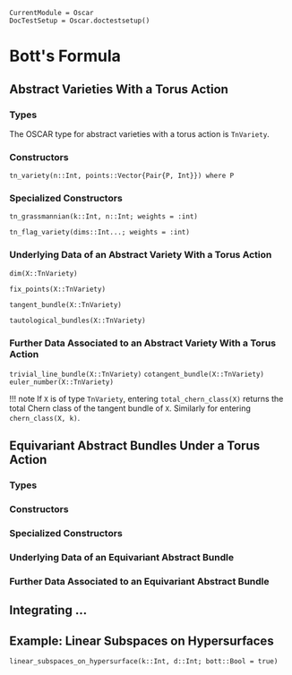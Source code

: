```@meta
CurrentModule = Oscar
DocTestSetup = Oscar.doctestsetup()
```

# Bott's Formula

## Abstract Varieties With a Torus Action

### Types

The OSCAR type for abstract varieties with a torus action is `TnVariety`.

### Constructors

```@docs
tn_variety(n::Int, points::Vector{Pair{P, Int}}) where P
```

### Specialized Constructors

```@docs
tn_grassmannian(k::Int, n::Int; weights = :int)
```

```@docs
tn_flag_variety(dims::Int...; weights = :int)
```

### Underlying Data of an Abstract Variety With a Torus Action


```@docs
dim(X::TnVariety)
```

```@docs
fix_points(X::TnVariety)
```

```@docs
tangent_bundle(X::TnVariety)
```

```@docs
tautological_bundles(X::TnVariety)
```

### Further Data Associated to an Abstract Variety With a Torus Action

`trivial_line_bundle(X::TnVariety)`
`cotangent_bundle(X::TnVariety)`
`euler_number(X::TnVariety)`

!!! note
    If `X` is of type `TnVariety`, entering `total_chern_class(X)` returns the total Chern class of the tangent bundle of `X`.
    Similarly for entering `chern_class(X, k)`.
	

## Equivariant Abstract Bundles Under a Torus Action

### Types

### Constructors

### Specialized Constructors

### Underlying Data of an Equivariant Abstract Bundle

### Further Data Associated to an Equivariant Abstract Bundle

## Integrating ...



## Example: Linear Subspaces on Hypersurfaces

```@docs
linear_subspaces_on_hypersurface(k::Int, d::Int; bott::Bool = true)
```
